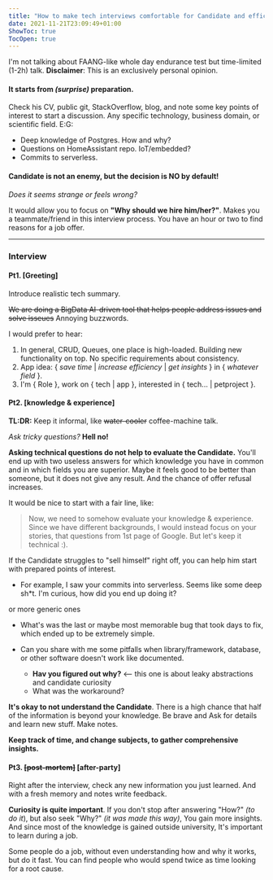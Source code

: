 ```yaml
---
title: "How to make tech interviews comfortable for Candidate and efficient for you"
date: 2021-11-21T23:09:49+01:00
ShowToc: true
TocOpen: true
---
```


I'm not talking about FAANG-like whole day endurance test but time-limited (1-2h) talk.
**Disclaimer**: This is an exclusively personal opinion.


#### It starts from _(surprise)_ preparation. 
Check his CV, public git, StackOverflow, blog, and note some key points of interest to start a discussion.
Any specific technology, business domain, or scientific field. E:G:
* Deep knowledge of Postgres. How and why?
* Questions on HomeAssistant repo. IoT/embedded?
* Commits to serverless. 

#### Candidate is not an enemy, but the decision is NO by default!
_Does it seems strange or feels wrong?_ 

It would allow you to focus on **"Why should we hire him/her?"**. Makes you a teammate/friend in this interview process.
You have an hour or two to find reasons for a job offer. 

------------
### Interview
#### Pt1. [Greeting]
Introduce realistic tech summary.

~~We are doing a BigData AI-driven tool that helps people address issues and solve isseues~~ Annoying buzzwords.  

I would prefer to hear: 
1. In general, CRUD, Queues, one place is high-loaded. Building new functionality on top. No specific requirements about consistency. 
2. App idea:  { _save time_ \| _increase efficiency_ \| _get insights_ } in { _whatever field_ }.
3. I'm { Role }, work on { tech \| app }, interested in { tech... \| petproject }.  

#### Pt2. [knowledge & experience]
**TL:DR:** Keep it informal, like ~~water-cooler~~ coffee-machine talk.

_Ask tricky questions?_ **Hell no!** 

**Asking technical questions do not help to evaluate the Candidate.**
You'll end up with two useless answers for which knowledge you have in common and in which fields you are superior. Maybe it feels good to be better than someone, but it does not give any result. And the chance of offer refusal increases.


It would be nice to start with a fair line, like: 
> Now, we need to somehow evaluate your knowledge & experience. Since we have different backgrounds, I would instead focus on your stories, that questions from 1st page of Google. But let's keep it technical :).

If the Candidate struggles to "sell himself" right off, you can help him start with prepared points of interest.

- For example, I saw your commits into serverless. Seems like some deep sh\*t. I'm curious, how did you end up doing it? 

or more generic ones
- What's was the last or maybe most memorable bug that took days to fix, which ended up to be extremely simple. 

- Can you share with me some pitfalls when library/framework, database, or other software doesn't work like documented. 
  - **Hav you figured out why?**  <-- this one is about leaky abstractions and candidate curiosity
  - What was the workaround?

**It's okay to not understand the Candidate**. There is a high chance that half of the information is beyond your knowledge. Be brave and 
Ask for details and learn new stuff. Make notes. 


**Keep track of time, and change subjects, to gather comprehensive insights.** 

#### Pt3. ~~[post-mortem]~~ [after-party]

Right after the interview, check any new information you just learned. And with a fresh memory and notes write feedback.

**Curiosity is quite important**. If you don't stop after answering "How?" _(to do it_), but also seek "Why?" _(it was made this way)_, You gain more insights.
And since most of the knowledge is gained outside university, It's important to learn during a job. 

Some people do a job, without even understanding how and why it works, but do it fast.
You can find people who would spend twice as time looking for a root cause. 

